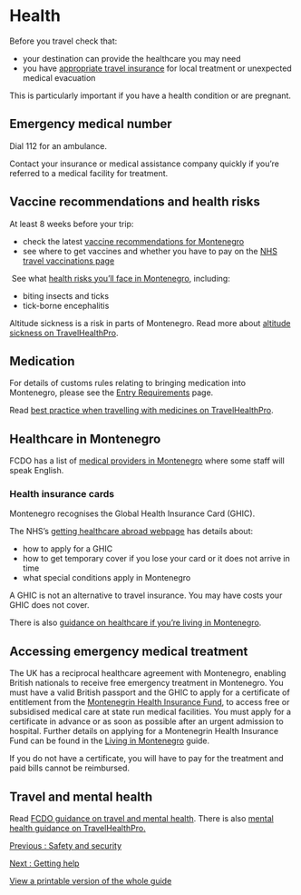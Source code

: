 # Health

Before you travel check that:

* your destination can provide the healthcare you may need
* you have [appropriate travel insurance](https://www.gov.uk/guidance/foreign-travel-insurance) for local treatment or unexpected medical evacuation

This is particularly important if you have a health condition or are pregnant.

## Emergency medical number

Dial 112 for an ambulance.

Contact your insurance or medical assistance company quickly if you’re referred to a medical facility for treatment.

## Vaccine recommendations and health risks

At least 8 weeks before your trip:

* check the latest [vaccine recommendations for Montenegro](https://travelhealthpro.org.uk/country/152/montenegro#Vaccine_Recommendations)
* see where to get vaccines and whether you have to pay on the [NHS travel vaccinations page](https://www.nhs.uk/conditions/travel-vaccinations/)

 See what [health risks you’ll face in Montenegro](https://travelhealthpro.org.uk/country/152/montenegro), including:

* biting insects and ticks
* tick-borne encephalitis

Altitude sickness is a risk in parts of Montenegro. Read more about [altitude sickness on TravelHealthPro](https://travelhealthpro.org.uk/factsheet/26/altitude-illness).

## Medication

For details of customs rules relating to bringing medication into Montenegro, please see the [Entry Requirements](https://www.gov.uk/foreign-travel-advice/montenegro/entry-requirements) page.

Read [best practice when travelling with medicines on TravelHealthPro](https://travelhealthpro.org.uk/factsheet/43/medicines-and-travel).

## Healthcare in Montenegro

FCDO has a list of [medical providers in Montenegro](https://www.gov.uk/government/publications/list-of-medical-facilities-in-montenegro) where some staff will speak English.

### Health insurance cards

Montenegro recognises the Global Health Insurance Card (GHIC).

The NHS’s [getting healthcare abroad webpage](https://www.nhs.uk/using-the-nhs/healthcare-abroad/apply-for-a-free-uk-global-health-insurance-card-ghic/) has details about:

* how to apply for a GHIC
* how to get temporary cover if you lose your card or it does not arrive in time
* what special conditions apply in Montenegro

A GHIC is not an alternative to travel insurance. You may have costs your GHIC does not cover.

There is also [guidance on healthcare if you’re living in Montenegro](https://www.gov.uk/guidance/living-in-montenegro#health).

## Accessing emergency medical treatment

The UK has a reciprocal healthcare agreement with Montenegro, enabling British nationals to receive free emergency treatment in Montenegro. You must have a valid British passport and the GHIC to apply for a certificate of entitlement from the [Montenegrin Health Insurance Fund](https://fzocg.me/podrucne-jedinice/), to access free or subsidised medical care at state run medical facilities. You must apply for a certificate in advance or as soon as possible after an urgent admission to hospital. Further details on applying for a Montenegrin Health Insurance Fund can be found in the [Living in Montenegro](https://www.gov.uk/guidance/living-in-montenegro#healthcare-in-montenegro) guide.

If you do not have a certificate, you will have to pay for the treatment and paid bills cannot be reimbursed.

## Travel and mental health

Read [FCDO guidance on travel and mental health](https://www.gov.uk/guidance/foreign-travel-advice-for-people-with-mental-health-issues). There is also [mental health guidance on TravelHealthPro.](https://travelhealthpro.org.uk/factsheet/85/travel-and-mental-health)

[Previous
:
Safety and security](/foreign-travel-advice/montenegro/safety-and-security)

[Next
:
Getting help](/foreign-travel-advice/montenegro/getting-help)

[View a printable version of the whole guide](/foreign-travel-advice/montenegro/print)